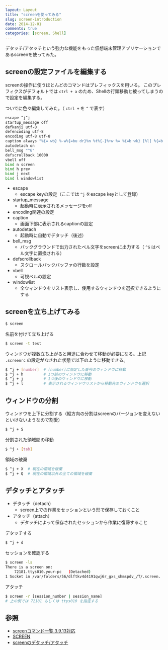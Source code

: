 ```yaml
---
layout: Layout
title: "screenを使ってみる"
slug: screen-introduction
date: 2014-12-01
comments: true
categories: [screen, Shell]
---
```

デタッチ/アタッチという強力な機能をもった仮想端末管理アプリケーションであるscreenを使ってみた。

## screenの設定ファイルを編集する
screenの操作に使うほとんどのコマンドはプレフィックスを用いる。
このプレフィクスがデフォルトでは ```ctrl + a``` のため、Shellの行頭移動と被ってしまうので設定を編集する。

ついでに色々編集してみた。（ ```ctrl +``` を ```^``` で表す）
``` bash
escape ^j^j
startup_message off
defkanji utf-8
defencoding utf-8
encoding utf-8 utf-8
caption always "%{= wb} %-w%{=bu dr}%n %t%{-}%+w %= %{=b wk} [%l] %{=b wb}%y/%m/%d(%D) %{=b wm}%c"
autodetach on
bell_msg "^G"
defscrollback 10000
vbell off
bind n screen
bind h prev
bind j next
bind l windowlist
```

<!-- more -->

* escape
    * escape keyの設定（ここでは ```^j``` をescape keyとして登録）
* startup_message
    * 起動時に表示されるメッセージをoff
* encoding関連の設定
* caption
    * 画面下部に表示されるcaptionの設定
* autodetach
    * 起動時に自動でデタッチ（後述）
* bell_msg
    * バックグラウンドで出力されたベル文字をscreenに出力する（ ```^G``` はベル文字に置換される）
* defscrollback
    * スクロールバックバッファの行数を設定
* vbell
    * 可視ベルの設定
* windowlist
    * 全ウィンドウをリスト表示し、使用するウィンドウを選択できるようにする

## screenを立ち上げてみる
``` bash
$ screen
```
名前を付けて立ち上げる
``` bash
$ screen -t test
```
ウィンドウが複数立ち上がると用途に合わせて移動が必要になる。上記 ```.screenrc``` の設定がなされた状態で以下のように移動できる。
``` bash
$ ^j + [number]  # [number]に指定した番号のウィンドウに移動
$ ^j + h         # 1つ前のウィンドウに移動
$ ^j + j         # 1つ後のウィンドウに移動
$ ^j + l         # 表示されるウィンドウリストから移動先のウィンドウを選択
```

## ウィンドウの分割
ウィンドウを上下に分割する（縦方向の分割はscreenのバージョンを変えないといけないようなので割愛）
``` bash
$ ^j + S
```
分割された領域間の移動
``` bash
$ ^j + [tab]
```
領域の破棄
``` bash
$ ^j + X  # 現在の領域を破棄
$ ^j + Q  # 現在の領域以外の全ての領域を破棄
```

## デタッチとアタッチ
* デタッチ（detach）
    * screen上での作業をセッションという形で保存しておくこと
* アタッチ（attach）
    * デタッチによって保存されたセッションから作業に復帰すること

デタッチする
``` bash
$ ^j + d
```
セッションを確認する
``` bash
$ screen -ls
There is a screen on:
    72181.ttys010.your-pc   (Detached)
1 Socket in /var/folders/56/dlftkv4d4191qwj6r_gxs_shmspdv_/T/.screen.
```
アタッチ
``` bash
$ screen -r [session_number | session_name]
# 上の例では 72181 もしくは ttys010 を指定する
```

## 参照
* [screenコマンド一覧 3.9.13対応 ](http://www.limy.org/program/screen.html)
* [SCREEN](http://linuxjm.sourceforge.jp/html/GNU_screen/man1/screen.1.html)
* [screenのデタッチ/アタッチ](http://sixeight.hatenablog.com/entry/20090730/1248973178)
